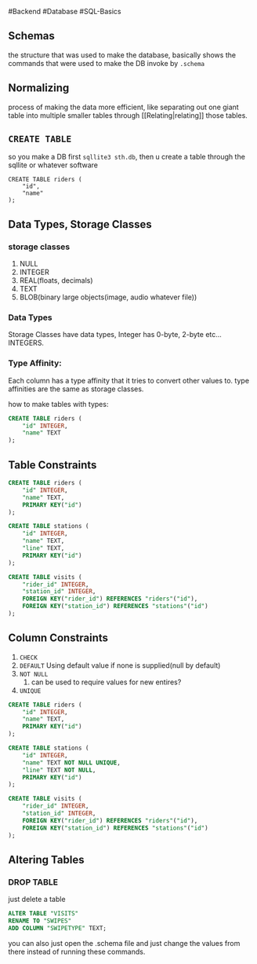 #Backend #Database #SQL-Basics 
## Schemas
the structure that was used to make the database, basically shows the commands that were used to make the DB
invoke by `.schema`

## Normalizing
process of making the data more efficient, like separating out one giant table into multiple smaller tables through [[Relating|relating]] those tables.

## `CREATE TABLE`

so you make a DB first `sqllite3 sth.db`, then u create a table through the sqllite or whatever software

``` sqlite
CREATE TABLE riders (
    "id",
    "name"
);
```

## Data Types, Storage Classes
### storage classes
1. NULL
2. INTEGER
3. REAL(floats, decimals)
4. TEXT
5. BLOB(binary large objects(image, audio whatever file))

### Data Types
Storage Classes have data types,
Integer has 0-byte, 2-byte etc... INTEGERS.

### Type Affinity:
Each column has a type affinity that it tries to convert other values to. type affinities are the same as storage classes.

how to make tables with types:
``` sql
CREATE TABLE riders (
    "id" INTEGER,
    "name" TEXT
);
```


## Table Constraints

``` sql
CREATE TABLE riders (
    "id" INTEGER,
    "name" TEXT,
    PRIMARY KEY("id")
);

CREATE TABLE stations (
    "id" INTEGER,
    "name" TEXT,
    "line" TEXT,
    PRIMARY KEY("id")
);

CREATE TABLE visits (
    "rider_id" INTEGER,
    "station_id" INTEGER,
    FOREIGN KEY("rider_id") REFERENCES "riders"("id"),
    FOREIGN KEY("station_id") REFERENCES "stations"("id")
);
```


## Column Constraints
1. `CHECK`
2. `DEFAULT`
Using default value if none is supplied(null by default)
3. `NOT NULL`
	1. can be used to require values for new entires?
4. `UNIQUE`

``` sql
CREATE TABLE riders (
    "id" INTEGER,
    "name" TEXT,
    PRIMARY KEY("id")
);

CREATE TABLE stations (
    "id" INTEGER,
    "name" TEXT NOT NULL UNIQUE,
    "line" TEXT NOT NULL,
    PRIMARY KEY("id")
);

CREATE TABLE visits (
    "rider_id" INTEGER,
    "station_id" INTEGER,
    FOREIGN KEY("rider_id") REFERENCES "riders"("id"),
    FOREIGN KEY("station_id") REFERENCES "stations"("id")
);
```


## Altering Tables

### DROP TABLE
just delete a table

```sql
ALTER TABLE "VISITS"
RENAME TO "SWIPES"
ADD COLUMN "SWIPETYPE" TEXT;
```

you can also just open the .schema file and just change the values from there instead of running these commands. 